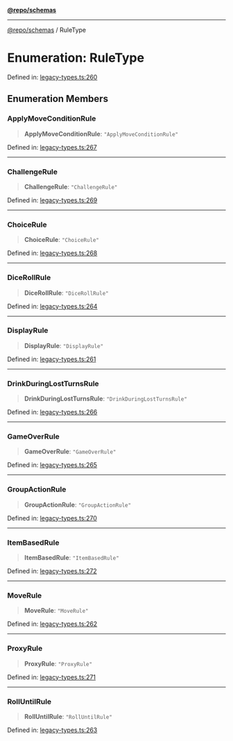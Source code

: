 [**@repo/schemas**](../README.md)

***

[@repo/schemas](../README.md) / RuleType

# Enumeration: RuleType

Defined in: [legacy-types.ts:260](https://github.com/alexqguo/drinking-board-game-v3/blob/afd6bac85649b603b1a3817542e5f085a462e4f0/packages/schemas/src/legacy-types.ts#L260)

## Enumeration Members

### ApplyMoveConditionRule

> **ApplyMoveConditionRule**: `"ApplyMoveConditionRule"`

Defined in: [legacy-types.ts:267](https://github.com/alexqguo/drinking-board-game-v3/blob/afd6bac85649b603b1a3817542e5f085a462e4f0/packages/schemas/src/legacy-types.ts#L267)

***

### ChallengeRule

> **ChallengeRule**: `"ChallengeRule"`

Defined in: [legacy-types.ts:269](https://github.com/alexqguo/drinking-board-game-v3/blob/afd6bac85649b603b1a3817542e5f085a462e4f0/packages/schemas/src/legacy-types.ts#L269)

***

### ChoiceRule

> **ChoiceRule**: `"ChoiceRule"`

Defined in: [legacy-types.ts:268](https://github.com/alexqguo/drinking-board-game-v3/blob/afd6bac85649b603b1a3817542e5f085a462e4f0/packages/schemas/src/legacy-types.ts#L268)

***

### DiceRollRule

> **DiceRollRule**: `"DiceRollRule"`

Defined in: [legacy-types.ts:264](https://github.com/alexqguo/drinking-board-game-v3/blob/afd6bac85649b603b1a3817542e5f085a462e4f0/packages/schemas/src/legacy-types.ts#L264)

***

### DisplayRule

> **DisplayRule**: `"DisplayRule"`

Defined in: [legacy-types.ts:261](https://github.com/alexqguo/drinking-board-game-v3/blob/afd6bac85649b603b1a3817542e5f085a462e4f0/packages/schemas/src/legacy-types.ts#L261)

***

### DrinkDuringLostTurnsRule

> **DrinkDuringLostTurnsRule**: `"DrinkDuringLostTurnsRule"`

Defined in: [legacy-types.ts:266](https://github.com/alexqguo/drinking-board-game-v3/blob/afd6bac85649b603b1a3817542e5f085a462e4f0/packages/schemas/src/legacy-types.ts#L266)

***

### GameOverRule

> **GameOverRule**: `"GameOverRule"`

Defined in: [legacy-types.ts:265](https://github.com/alexqguo/drinking-board-game-v3/blob/afd6bac85649b603b1a3817542e5f085a462e4f0/packages/schemas/src/legacy-types.ts#L265)

***

### GroupActionRule

> **GroupActionRule**: `"GroupActionRule"`

Defined in: [legacy-types.ts:270](https://github.com/alexqguo/drinking-board-game-v3/blob/afd6bac85649b603b1a3817542e5f085a462e4f0/packages/schemas/src/legacy-types.ts#L270)

***

### ItemBasedRule

> **ItemBasedRule**: `"ItemBasedRule"`

Defined in: [legacy-types.ts:272](https://github.com/alexqguo/drinking-board-game-v3/blob/afd6bac85649b603b1a3817542e5f085a462e4f0/packages/schemas/src/legacy-types.ts#L272)

***

### MoveRule

> **MoveRule**: `"MoveRule"`

Defined in: [legacy-types.ts:262](https://github.com/alexqguo/drinking-board-game-v3/blob/afd6bac85649b603b1a3817542e5f085a462e4f0/packages/schemas/src/legacy-types.ts#L262)

***

### ProxyRule

> **ProxyRule**: `"ProxyRule"`

Defined in: [legacy-types.ts:271](https://github.com/alexqguo/drinking-board-game-v3/blob/afd6bac85649b603b1a3817542e5f085a462e4f0/packages/schemas/src/legacy-types.ts#L271)

***

### RollUntilRule

> **RollUntilRule**: `"RollUntilRule"`

Defined in: [legacy-types.ts:263](https://github.com/alexqguo/drinking-board-game-v3/blob/afd6bac85649b603b1a3817542e5f085a462e4f0/packages/schemas/src/legacy-types.ts#L263)

